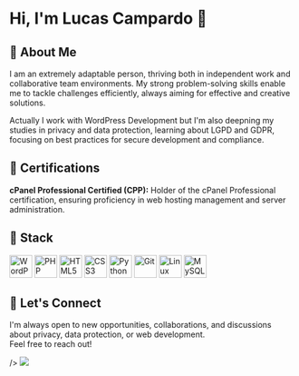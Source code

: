# Hi, I'm Lucas Campardo 👋

## 🌱 About Me

I am an extremely adaptable person, thriving both in independent work and collaborative team environments. My strong problem-solving skills enable me to tackle challenges efficiently, always aiming for effective and creative solutions.

Actually I work with WordPress Development but I'm also deepning my studies in privacy and data protection, learning about LGPD and GDPR, focusing on best practices for secure development and compliance.

## 🚀 Certifications
**cPanel Professional Certified (CPP):** Holder of the cPanel Professional certification, ensuring proficiency in web hosting management and server administration.


## 🚩 Stack
<p align="left">
  <img src="https://cdn.jsdelivr.net/gh/devicons/devicon/icons/wordpress/wordpress-original.svg" alt="WordPress" width="40" height="40"/>
  <img src="https://cdn.jsdelivr.net/gh/devicons/devicon/icons/php/php-original.svg" alt="PHP" width="40" height="40"/> 
  <img src="https://cdn.jsdelivr.net/gh/devicons/devicon/icons/html5/html5-original.svg" alt="HTML5" width="40" height="40"/>
  <img src="https://cdn.jsdelivr.net/gh/devicons/devicon/icons/css3/css3-original.svg" alt="CSS3" width="40" height="40"/>
  <img src="https://cdn.jsdelivr.net/gh/devicons/devicon/icons/python/python-original.svg" alt="Python" width="40" height="40"/>
  <img src="https://cdn.jsdelivr.net/gh/devicons/devicon/icons/git/git-original.svg" alt="Git" width="40" height="40"/>
  <img src="https://cdn.jsdelivr.net/gh/devicons/devicon/icons/linux/linux-original.svg" alt="Linux" width="40" height="40"/>
  <img src="https://cdn.jsdelivr.net/gh/devicons/devicon/icons/mysql/mysql-original.svg" alt="MySQL" width="40" height="40"/>
</p>

## 🤝 Let's Connect

I'm always open to new opportunities, collaborations, and discussions about privacy, data protection, or web development.  
Feel free to reach out!

<picture>
  <source
    srcset="https://github-readme-stats.vercel.app/api?username=lucascampardo1&show_icons=true&theme=midnight-purple"
    media="(prefers-color-scheme: dark)"
  />
  <source
    srcset="https://github-readme-stats.vercel.app/api?username=lucascampardo1&show_icons=true"
    media="(prefers-color-scheme: dark), (prefers-color-scheme: no-preference)"
    
  />
  <img src="https://github-readme-stats.vercel.app/api?username=lucascampardo1&show_icons=true" />
</picture>          
